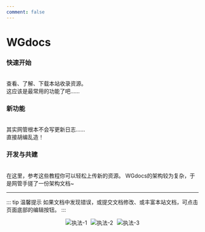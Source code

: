 ```yaml
---
comment: false
---
```

# WGdocs<Badge type="warning" text="版本Dev2.0，Preview12.1" />

### 快速开始<Badge type="tip" text="经典" />
<br>
<NCard title="🔎 探索资源" link="../resources/">
查看、了解、下载本站收录资源。<br>
这应该是最常用的功能了吧……
</NCard>

### 新功能
<br>
<NCard title="🚀 更新日志与新功能介绍" link="../guide/new">
其实网管根本不会写更新日志……<br>
直接胡编乱造！
</NCard>

### 开发与共建
<br>
<NCard title="➕ 上传资源" link="../community/upload">
在这里，参考这些教程你可以轻松上传新的资源。
</NCard>
<NCard title="📑 查看架构" link="../community/architecture">
WGdocs的架构较为复杂，于是网管手搓了一份架构文档~
</NCard>

---
::: tip 温馨提示
如果文档中发现错误，或提交文档修改、或丰富本站文档，可点击页面底部的编辑按钮。
:::

<div style="display: flex; justify-content: center; flex-wrap: nowrap; gap: 10px; width: 100%;">
  <img src="/eggy/ZhiFa-1.jpg" alt="执法-1" style="max-height: 200px;">
  <img src="/eggy/ZhiFa-2.png" alt="执法-2" style="max-height: 200px;">
  <img src="/eggy/ZhiFa-3.png" alt="执法-3" style="max-height: 200px;">
</div>